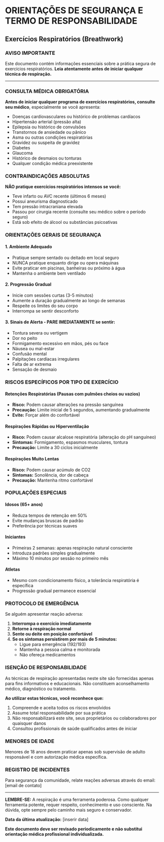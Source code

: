 # ORIENTAÇÕES DE SEGURANÇA E TERMO DE RESPONSABILIDADE
## Exercícios Respiratórios (Breathwork)

### AVISO IMPORTANTE

Este documento contém informações essenciais sobre a prática segura de exercícios respiratórios. **Leia atentamente antes de iniciar qualquer técnica de respiração.**

---

### CONSULTA MÉDICA OBRIGATÓRIA

**Antes de iniciar qualquer programa de exercícios respiratórios, consulte seu médico**, especialmente se você apresenta:

- Doenças cardiovasculares ou histórico de problemas cardíacos
- Hipertensão arterial (pressão alta)
- Epilepsia ou histórico de convulsões
- Transtornos de ansiedade ou pânico
- Asma ou outras condições respiratórias
- Gravidez ou suspeita de gravidez
- Diabetes
- Glaucoma
- Histórico de desmaios ou tonturas
- Qualquer condição médica preexistente

### CONTRAINDICAÇÕES ABSOLUTAS

**NÃO pratique exercícios respiratórios intensos se você:**

- Teve infarto ou AVC recente (últimos 6 meses)
- Possui aneurisma diagnosticado
- Tem pressão intracraniana elevada
- Passou por cirurgia recente (consulte seu médico sobre o período seguro)
- Está sob efeito de álcool ou substâncias psicoativas

### ORIENTAÇÕES GERAIS DE SEGURANÇA

#### 1. **Ambiente Adequado**
- Pratique sempre sentado ou deitado em local seguro
- NUNCA pratique enquanto dirige ou opera máquinas
- Evite praticar em piscinas, banheiras ou próximo à água
- Mantenha o ambiente bem ventilado

#### 2. **Progressão Gradual**
- Inicie com sessões curtas (3-5 minutos)
- Aumente a duração gradualmente ao longo de semanas
- Respeite os limites do seu corpo
- Interrompa se sentir desconforto

#### 3. **Sinais de Alerta - PARE IMEDIATAMENTE se sentir:**
- Tontura severa ou vertigem
- Dor no peito
- Formigamento excessivo em mãos, pés ou face
- Náusea ou mal-estar
- Confusão mental
- Palpitações cardíacas irregulares
- Falta de ar extrema
- Sensação de desmaio

### RISCOS ESPECÍFICOS POR TIPO DE EXERCÍCIO

#### **Retenções Respiratórias (Pausas com pulmões cheios ou vazios)**
- **Risco:** Podem causar alterações na pressão sanguínea
- **Precaução:** Limite inicial de 5 segundos, aumentando gradualmente
- **Evite:** Forçar além do confortável

#### **Respirações Rápidas ou Hiperventilação**
- **Risco:** Podem causar alcalose respiratória (alteração do pH sanguíneo)
- **Sintomas:** Formigamento, espasmos musculares, tontura
- **Precaução:** Limite a 30 ciclos inicialmente

#### **Respirações Muito Lentas**
- **Risco:** Podem causar acúmulo de CO2
- **Sintomas:** Sonolência, dor de cabeça
- **Precaução:** Mantenha ritmo confortável

### POPULAÇÕES ESPECIAIS

#### **Idosos (65+ anos)**
- Reduza tempos de retenção em 50%
- Evite mudanças bruscas de padrão
- Preferência por técnicas suaves

#### **Iniciantes**
- Primeiras 2 semanas: apenas respiração natural consciente
- Introduza padrões simples gradualmente
- Máximo 10 minutos por sessão no primeiro mês

#### **Atletas**
- Mesmo com condicionamento físico, a tolerância respiratória é específica
- Progressão gradual permanece essencial

### PROTOCOLO DE EMERGÊNCIA

Se alguém apresentar reação adversa:

1. **Interrompa o exercício imediatamente**
2. **Retorne à respiração normal**
3. **Sente ou deite em posição confortável**
4. **Se os sintomas persistirem por mais de 5 minutos:**
   - Ligue para emergência (192/193)
   - Mantenha a pessoa calma e monitorada
   - Não ofereça medicamentos

### ISENÇÃO DE RESPONSABILIDADE

As técnicas de respiração apresentadas neste site são fornecidas apenas para fins informativos e educacionais. Não constituem aconselhamento médico, diagnóstico ou tratamento.

**Ao utilizar estas técnicas, você reconhece que:**

1. Compreende e aceita todos os riscos envolvidos
2. Assume total responsabilidade por sua prática
3. Não responsabilizará este site, seus proprietários ou colaboradores por quaisquer danos
4. Consultou profissionais de saúde qualificados antes de iniciar

### MENORES DE IDADE

Menores de 18 anos devem praticar apenas sob supervisão de adulto responsável e com autorização médica específica.

### REGISTRO DE INCIDENTES

Para segurança da comunidade, relate reações adversas através do email: [email de contato]

---

**LEMBRE-SE:** A respiração é uma ferramenta poderosa. Como qualquer ferramenta potente, requer respeito, conhecimento e uso consciente. Na dúvida, opte sempre pelo caminho mais seguro e conservador.

**Data da última atualização:** [inserir data]

**Este documento deve ser revisado periodicamente e não substitui orientação médica profissional individualizada.**